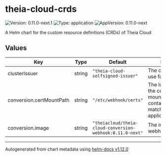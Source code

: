 # theia-cloud-crds

![Version: 0.11.0-next.1](https://img.shields.io/badge/Version-0.11.0--next.1-informational?style=flat-square) ![Type: application](https://img.shields.io/badge/Type-application-informational?style=flat-square) ![AppVersion: 0.11.0-next](https://img.shields.io/badge/AppVersion-0.11.0--next-informational?style=flat-square)

A Helm chart for the custom resource definitions (CRDs) of Theia Cloud

## Values

| Key | Type | Default | Description |
|-----|------|---------|-------------|
| clusterIssuer | string | `"theia-cloud-selfsigned-issuer"` | The cluster issuer to use for the certificate |
| conversion.certMountPath | string | `"/etc/webhook/certs"` | The location of where the certificates are mounted into the container (needs to match with application.properties) |
| conversion.image | string | `"theiacloud/theia-cloud-conversion-webhook:0.11.0-next"` | The image of the webhook container |

----------------------------------------------
Autogenerated from chart metadata using [helm-docs v1.12.0](https://github.com/norwoodj/helm-docs/releases/v1.12.0)
